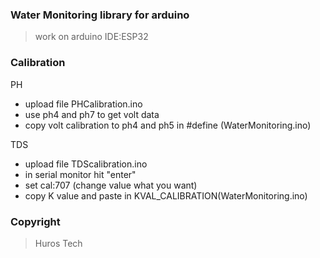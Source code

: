 ### Water Monitoring library for arduino
> work on arduino IDE:ESP32

### Calibration

PH
- upload file PHCalibration.ino
- use ph4 and ph7 to get volt data
- copy volt calibration to ph4 and ph5 in #define (WaterMonitoring.ino)

TDS
- upload file TDScalibration.ino
- in serial monitor hit "enter"
- set cal:707 (change value what you want)
- copy K value and paste in KVAL_CALIBRATION(WaterMonitoring.ino)

### Copyright 
> Huros Tech
